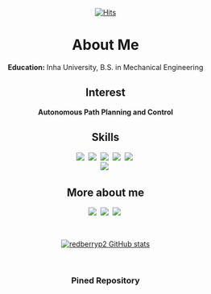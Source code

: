 <!--img src="https://img.shields.io/badge/쓰고자하는_텍스트-컬러코드?style=flat-square&logo=simpleicons에서_아이콘이름&logoColor=white"/></a-->
<!-- referred [here](https://zzsza.github.io/development/2020/07/10/make-github-profile-readme/) [here2](https://velog.io/@woo0_hooo/Github-github-profile-%EA%B0%84%EC%A7%80%EB%82%98%EA%B2%8C-%EA%BE%B8%EB%AF%B8%EA%B8%B0) [here3](https://github.com/ProtossDragoon/ProtossDragoon/blob/master/README.md) -->
<!-- [icons](https://simpleicons.org/) [stats](https://github.com/anuraghazra/github-readme-stats) [hits](https://hits.seeyoufarm.com/) [badges](https://efficientuser.com/2019/09/12/add-some-cool-badges-in-your-github-repo/) -->

<div align="center">
  
[![Hits](https://hits.seeyoufarm.com/api/count/incr/badge.svg?url=https%3A%2F%2Fgithub.com%2Fredberryp2&count_bg=%2379C83D&title_bg=%23555555&icon=&icon_color=%23E7E7E7&title=hits&edge_flat=false)](https://hits.seeyoufarm.com)

# About Me

**Education:** Inha University, B.S. in Mechanical Engineering

## Interest

**Autonomous Path Planning and Control**
  
## Skills
<p align="center">
  <img src="https://img.shields.io/badge/ROS-22314E?style=flat-square&logo=ROS&logoColor=white"/></a>&nbsp 
  <img src="https://img.shields.io/badge/Python-3766AB?style=flat-square&logo=Python&logoColor=white"/></a>&nbsp 
  <img src="https://img.shields.io/badge/C++-00599C?style=flat-square&logo=C%2B%2B&logoColor=white"/></a>&nbsp 
  <img src="https://img.shields.io/badge/C-A8B9CC?style=flat-square&logo=C&logoColor=white"/></a>&nbsp 
  <img src="https://img.shields.io/badge/MATLAB-FF452F?style=flat-square&logo=Mathworks&logoColor=white"/></a>&nbsp 
  <br>
  <img src="https://img.shields.io/badge/Unity-000000?style=flat-square&logo=Unity&logoColor=white"/></a>&nbsp 
</p>

## More about me
<p align="center">
  <a href="https://redberryp2.github.io/"><img src="https://img.shields.io/badge/-redberry%20p2-black?style=flat-square&logo=github&logoColor=white"/></a>&nbsp
  <a href=https://youtu.be/4fYsfZ0rsK4?si=pa7t1bGm5nnm7Q0t"><img src="https://img.shields.io/badge/Youtube-ff0000?style=flat-square&logo=youtube&logoColor=white"/></a>&nbsp
  <a href="mailto:sangwoo6999@naver.com"><img src="https://img.shields.io/badge/-Email-d14836?style=flat-square&logo=Gmail&logoColor=white"/></a>&nbsp
</p>

<br>

[![redberryp2 GitHub stats](https://github-readme-stats-sigma-five.vercel.app/api?username=SaneBang&hide=prs&count_private=true&show_icons=true&theme=chartreuse-dark)](https://github.com/anuraghazra/github-readme-stats)

<br>

<!--## Pinned repos-->
### Pined Repository
<!--[![Readme Card](https://github-readme-stats-sigma-five.vercel.app/api/pin/?username=redberryp2&repo=Coding&theme=chartreuse-dark)](https://github.com/redberryp2/Coding)-->



<!--
### Algorithms
[![Readme Card](https://github-readme-stats-sigma-five.vercel.app/api/pin/?username=redberryp2&repo=FAST-LIO-SAM-SC-QN&theme=chartreuse-dark)](https://github.com/redberryp2/FAST-LIO-SAM-SC-QN)
[![Readme Card](https://github-readme-stats-sigma-five.vercel.app/api/pin/?username=redberryp2&repo=FAST-LIO-SAM-QN&theme=chartreuse-dark)](https://github.com/redberryp2/FAST-LIO-SAM-QN)
[![Readme Card](https://github-readme-stats-sigma-five.vercel.app/api/pin/?username=redberryp2&repo=FAST-LIO-SAM&theme=chartreuse-dark)](https://github.com/redberryp2/FAST-LIO-SAM)
[![Readme Card](https://github-readme-stats-sigma-five.vercel.app/api/pin/?username=redberryp2&repo=FAST_LIO_MULTI&theme=chartreuse-dark)](https://github.com/redberryp2/FAST_LIO_MULTI)
[![Readme Card](https://github-readme-stats-sigma-five.vercel.app/api/pin/?username=redberryp2&repo=FAST-LIO-Localization-QN&theme=chartreuse-dark)](https://github.com/redberryp2/FAST-LIO-Localization-QN)
[![Readme Card](https://github-readme-stats-sigma-five.vercel.app/api/pin/?username=sungwook87&repo=mlcpp&theme=chartreuse-dark)](https://github.com/sungwook87/mlcpp)
[![Readme Card](https://github-readme-stats-sigma-five.vercel.app/api/pin/?username=redberryp2&repo=TROT-Q&theme=chartreuse-dark)](https://github.com/redberryp2/TROT-Q)
[![Readme Card](https://github-readme-stats-sigma-five.vercel.app/api/pin/?username=redberryp2&repo=ieee_uav_2022&theme=chartreuse-dark)](https://github.com/redberryp2/ieee_uav_2022)
[![Readme Card](https://github-readme-stats-sigma-five.vercel.app/api/pin/?username=redberryp2&repo=ROLAND&theme=chartreuse-dark)](https://github.com/redberryp2/ROLAND)
 [![Readme Card](https://github-readme-stats-sigma-five.vercel.app/api/pin/?username=redberryp2&repo=ceo-mlcpp&theme=chartreuse-dark)](https://github.com/redberryp2/ceo-mlcpp) -->

<!--
### Simulations
[![Readme Card](https://github-readme-stats-sigma-five.vercel.app/api/pin/?username=redberryp2&repo=gazebo_maps&theme=chartreuse-dark)](https://github.com/redberryp2/gazebo_maps)
[![Readme Card](https://github-readme-stats-sigma-five.vercel.app/api/pin/?username=Woojin-Seol&repo=KVRC2022&theme=chartreuse-dark)](https://github.com/Woojin-Seol/KVRC2022)
[![Readme Card](https://github-readme-stats-sigma-five.vercel.app/api/pin/?username=Woojin-Seol&repo=KVRC2021&theme=chartreuse-dark)](https://github.com/Woojin-Seol/KVRC2021) -->


</div>
